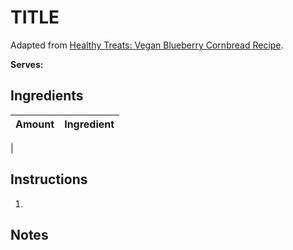 # TITLE

Adapted from [Healthy Treats: Vegan Blueberry Cornbread Recipe](https://www.peacefuldumpling.com/healthy-treats-vegan-blueberry-cornbread).

**Serves:** 

## Ingredients

| Amount | Ingredient
| :----: | :---------
|  


## Instructions

1. 

## Notes

